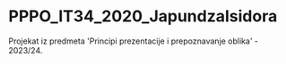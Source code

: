 # PPPO_IT34_2020_JapundzaIsidora
Projekat iz predmeta 'Principi prezentacije i prepoznavanje oblika' - 2023/24.
